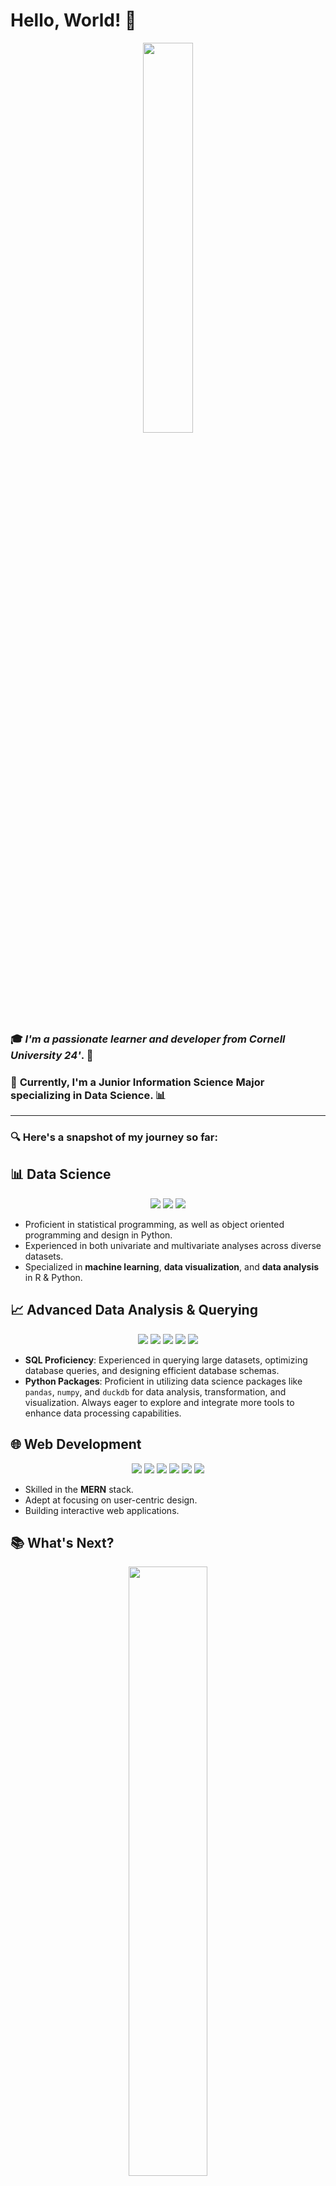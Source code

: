 # Hello, World! 👋

<p align="center">
  <img src="https://media4.giphy.com/media/RkESjJDPWTpdQd0Jbz/giphy.gif?cid=ecf05e47jbzdgs4a4k5xj8avivfyn7x6v0tr84oc14c1d76o&ep=v1_gifs_search&rid=giphy.gif&ct=g" width='40%'>
</p> 

### 🎓 **_I'm a passionate learner and developer from Cornell University 24'_**. 🚀
### 📘 **Currently, I'm a Junior Information Science Major specializing in Data Science.** 📊
---


### 🔍 **Here's a snapshot of my journey so far:** 

## 📊 Data Science 

<p align="center">
  <img src="https://img.shields.io/badge/Python-3776AB?style=for-the-badge&logo=python&logoColor=white" />
  <img src="https://img.shields.io/badge/R-276DC3?style=for-the-badge&logo=r&logoColor=white" />
  <img src="https://img.shields.io/badge/ggplot2-FF6F61?style=for-the-badge&logo=ggplot2&logoColor=white" />
</p>

- Proficient in statistical programming, as well as object oriented programming and design in Python. 
- Experienced in both univariate and multivariate analyses across diverse datasets.
- Specialized in **machine learning**, **data visualization**, and **data analysis** in R & Python.

## 📈 Advanced Data Analysis & Querying

<p align="center">
  <img src="https://img.shields.io/badge/SQL-4479A1?style=for-the-badge&logo=sql&logoColor=white" />
  <img src="https://img.shields.io/badge/Python-3776AB?style=for-the-badge&logo=python&logoColor=white" />
  <img src="https://img.shields.io/badge/Pandas-150458?style=for-the-badge&logo=pandas&logoColor=white" />
  <img src="https://img.shields.io/badge/Numpy-013243?style=for-the-badge&logo=numpy&logoColor=white" />
  <img src="https://img.shields.io/badge/DuckDB-5A3E61?style=for-the-badge&logo=duckdb&logoColor=white" />
</p>

- **SQL Proficiency**: Experienced in querying large datasets, optimizing database queries, and designing efficient database schemas.
- **Python Packages**: Proficient in utilizing data science packages like `pandas`, `numpy`, and `duckdb` for data analysis, transformation, and visualization. Always eager to explore and integrate more tools to enhance data processing capabilities.



## 🌐 Web Development

<p align="center">
  <img src="https://img.shields.io/badge/HTML5-E34F26?style=for-the-badge&logo=html5&logoColor=white" />
  <img src="https://img.shields.io/badge/CSS3-1572B6?style=for-the-badge&logo=css3&logoColor=white" />
  <img src="https://img.shields.io/badge/JavaScript-F7DF1E?style=for-the-badge&logo=javascript&logoColor=black" />
  <img src="https://img.shields.io/badge/React-61DAFB?style=for-the-badge&logo=react&logoColor=white" />
  <img src="https://img.shields.io/badge/Express.js-404D59?style=for-the-badge" />
  <img src="https://img.shields.io/badge/MongoDB-4EA94B?style=for-the-badge&logo=mongodb&logoColor=white" />
</p>

- Skilled in the **MERN** stack.
- Adept at focusing on user-centric design.
- Building interactive web applications.

## 📚 What's Next?

<p align="center">
  <img src="https://kroki.io/graphviz/svg/eNptkE1Pg0AQQO_9FRNONKlGzwaTIn70oBKEU2PMAlNYu-7izJK0Mfx3l2IRTW-bnTfvZbeUFYmmhnv4mgEJvS0lBWl4NQNtSoQ116LBIDe7BbDdKww2UiksF1AYZShQsqptrlp8dRvc5oOsUC1bpLeLXqpEjirw7shoi7oE_yVezj2HTwwV4d7dZCtY_-AZI8HKbdBGFAh-gqKwc6_PdCdKl5NSKIqtC51OLOPfRn_2b3cNIfP5Ow_2KBznkbAiF-zqj0ZXJgoHIklHImm1lR8OeHKfNSq6w0vOrv_EHtI0hgQ_W2TLB6yfOmgSvEmyCJ4bJGGl0Xys_TeZo6H7BnzRjiQ=" width='50%'>
  <br>
  <br>
  <br>
 <img src="https://static.javatpoint.com/ds/images/ds-introduction2.png" width='50%'>
</p>

